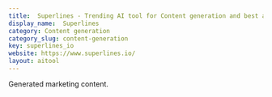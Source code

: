 ```yaml
---
title:  Superlines - Trending AI tool for Content generation and best alternatives
display_name:  Superlines
category: Content generation
category_slug: content-generation
key: superlines_io
website: https://www.superlines.io/
layout: aitool
---
```


Generated marketing content.
